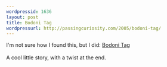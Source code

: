 ```yaml
--- 
wordpressid: 1636
layout: post
title: Bodoni Tag
wordpressurl: http://passingcuriosity.com/2005/bodoni-tag/
---
```

I'm not sure how I found this, but I did: <a href="http://tadpol.org/stories/Bodoni_Tag.html">Bodoni Tag</a>
<br />
<br />A cool little story, with a twist at the end.
